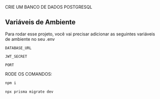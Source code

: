 CRIE UM BANCO DE DADOS POSTGRESQL
## Variáveis de Ambiente

Para rodar esse projeto, você vai precisar adicionar as seguintes variáveis de ambiente no seu .env

`DATABASE_URL`

`JWT_SECRET`

`PORT`

RODE OS COMANDOS:

```bash
npm i

npx prisma migrate dev
```
